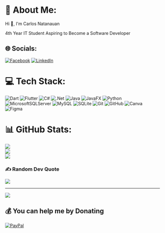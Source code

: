 # 💫 About Me:
Hi 👋, I'm Carlos Natanauan

4th Year IT Student Aspiring to Become a Software Developer

## 🌐 Socials:
[![Facebook](https://img.shields.io/badge/Facebook-%231877F2.svg?logo=Facebook&logoColor=white)](https://facebook.com/https://www.facebook.com/carlosbenedict.natanauan/) [![LinkedIn](https://img.shields.io/badge/LinkedIn-%230077B5.svg?logo=linkedin&logoColor=white)](https://linkedin.com/in/https://www.linkedin.com/in/carlosnatanauan/) 

# 💻 Tech Stack:
![Dart](https://img.shields.io/badge/dart-%230175C2.svg?style=flat&logo=dart&logoColor=white) ![Flutter](https://img.shields.io/badge/Flutter-%2302569B.svg?style=flat&logo=Flutter&logoColor=white) ![C#](https://img.shields.io/badge/c%23-%23239120.svg?style=flat&logo=csharp&logoColor=white) ![.Net](https://img.shields.io/badge/.NET-5C2D91?style=flat&logo=.net&logoColor=white) ![Java](https://img.shields.io/badge/java-%23ED8B00.svg?style=flat&logo=openjdk&logoColor=white) ![JavaFX](https://img.shields.io/badge/javafx-%23FF0000.svg?style=flat&logo=javafx&logoColor=white) ![Python](https://img.shields.io/badge/python-3670A0?style=flat&logo=python&logoColor=ffdd54) ![MicrosoftSQLServer](https://img.shields.io/badge/Microsoft%20SQL%20Server-CC2927?style=flat&logo=microsoft%20sql%20server&logoColor=white) ![MySQL](https://img.shields.io/badge/mysql-4479A1.svg?style=flat&logo=mysql&logoColor=white) ![SQLite](https://img.shields.io/badge/sqlite-%2307405e.svg?style=flat&logo=sqlite&logoColor=white) ![Git](https://img.shields.io/badge/git-%23F05033.svg?style=flat&logo=git&logoColor=white) ![GitHub](https://img.shields.io/badge/github-%23121011.svg?style=flat&logo=github&logoColor=white) ![Canva](https://img.shields.io/badge/Canva-%2300C4CC.svg?style=flat&logo=Canva&logoColor=white) ![Figma](https://img.shields.io/badge/figma-%23F24E1E.svg?style=flat&logo=figma&logoColor=white)
# 📊 GitHub Stats:
![](https://github-readme-stats.vercel.app/api?username=CarlosNatanauan&theme=dark&hide_border=false&include_all_commits=true&count_private=true)<br/>
![](https://github-readme-streak-stats.herokuapp.com/?user=CarlosNatanauan&theme=dark&hide_border=false)<br/>
![](https://github-readme-stats.vercel.app/api/top-langs/?username=CarlosNatanauan&theme=dark&hide_border=false&include_all_commits=true&count_private=true&layout=compact)

### ✍️ Random Dev Quote
![](https://quotes-github-readme.vercel.app/api?type=horizontal&theme=radical)


---
[![](https://visitcount.itsvg.in/api?id=CarlosNatanauan&icon=0&color=0)](https://visitcount.itsvg.in)

  ## 💰 You can help me by Donating
  [![PayPal](https://img.shields.io/badge/PayPal-00457C?style=for-the-badge&logo=paypal&logoColor=white)](https://paypal.me/@CNatanauan) 

  
<!-- Proudly created with GPRM ( https://gprm.itsvg.in ) -->
